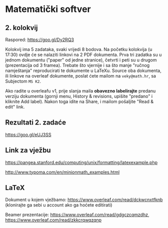 # Matematički softver

## 2. kolokvij

Raspored: https://goo.gl/Dy2RQ3

Kolokvij ima 5 zadataka, svaki vrijedi 8 bodova. Na početku kolokvija (u 17:30) ovdje će se nalaziti linkovi na 2 PDF dokumenta. Prva tri zadatka su u jednom dokumentu ("paper" od jedne stranice), četvrti i peti su u drugom (prezentacija od 3 framea). Trebate što vjernije i sa što manje "ručnog namještanja" reproducirati te dokumente u LaTeXu. Source oba dokumenta, ili linkove na overleaf dokumente, poslat ćete mailom na `veky@math.hr`, sa Subjectom `MS K2`.

Ako radite u overleafu v1, prije slanja maila **obavezno labelirajte** predanu verziju dokumenta (gornji menu, History & revisions, upišite "predano" i kliknite Add label). Nakon toga idite na Share, i mailom pošaljite "Read & edit" link.

## Rezultati 2. zadaće

https://goo.gl/eUJ3SS

## Link za vježbu

https://pangea.stanford.edu/computing/unix/formatting/latexexample.php

http://www.typoma.com/en/minionmath_examples.html

## LaTeX

Dokument u kojem vježbamo: https://www.overleaf.com/read/dckwcnxtfknb
(klonirajte ga sebi u account ako ga hoćete editirati)

Beamer prezentacije: https://www.overleaf.com/read/gdgczcqmzdhz, https://www.overleaf.com/read/zkkcrqwqzqnp

